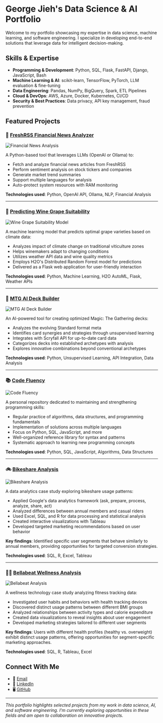 # George Jieh's Data Science & AI Portfolio

Welcome to my portfolio showcasing my expertise in data science, machine learning, and software engineering. I specialize in developing end-to-end solutions that leverage data for intelligent decision-making.

## Skills & Expertise

- **Programming & Development**: Python, SQL, Flask, FastAPI, Django, JavaScript, Bash
- **Machine Learning & AI**: scikit-learn, TensorFlow, PyTorch, LLM evaluation & fine-tuning
- **Data Engineering**: Pandas, NumPy, BigQuery, Spark, ETL Pipelines
- **Cloud & DevOps**: AWS, Azure, Docker, Kubernetes, CI/CD
- **Security & Best Practices**: Data privacy, API key management, fraud prevention

## Featured Projects

### 🤖 [FreshRSS Financial News Analyzer](https://github.com/georgejieh/freshrss-ai-summarizer)

![Financial News Analysis](images/freshrss-analyzer.png)

A Python-based tool that leverages LLMs (OpenAI or Ollama) to:
- Fetch and analyze financial news articles from FreshRSS
- Perform sentiment analysis on stock tickers and companies
- Generate market trend summaries
- Support multiple languages for analysis
- Auto-protect system resources with RAM monitoring

**Technologies used**: Python, OpenAI API, Ollama, NLP, Financial Analysis

---

### 🍇 [Predicting Wine Grape Suitability](https://github.com/georgejieh/predicting_grape_suitability_based_on_climate_and_precipitation)

![Wine Grape Suitability Model](images/wine-prediction.png)

A machine learning model that predicts optimal grape varieties based on climate data:
- Analyzes impact of climate change on traditional viticulture zones
- Helps winemakers adapt to changing conditions
- Utilizes weather API data and wine quality metrics
- Employs H2O's Distributed Random Forest model for predictions
- Delivered as a Flask web application for user-friendly interaction

**Technologies used**: Python, Machine Learning, H2O AutoML, Flask, Weather APIs

---

### 🎴 [MTG AI Deck Builder](https://github.com/georgejieh/mtg_ai_deck_builder)

![MTG AI Deck Builder](images/mtg-deck-builder.png)

An AI-powered tool for creating optimized Magic: The Gathering decks:
- Analyzes the evolving Standard format meta
- Identifies card synergies and strategies through unsupervised learning
- Integrates with Scryfall API for up-to-date card data
- Categorizes decks into established archetypes with analysis
- Explores innovative combinations beyond conventional archetypes

**Technologies used**: Python, Unsupervised Learning, API Integration, Data Analysis

---

### 📚 [Code Fluency](https://github.com/georgejieh/code-fluency)

![Code Fluency](images/code-fluency.png)

A personal repository dedicated to maintaining and strengthening programming skills:
- Regular practice of algorithms, data structures, and programming fundamentals
- Implementation of solutions across multiple languages
- Focus on Python, SQL, JavaScript, and more
- Well-organized reference library for syntax and patterns
- Systematic approach to learning new programming concepts

**Technologies used**: Python, SQL, JavaScript, Algorithms, Data Structures

---

### 🚲 [Bikeshare Analysis](https://georgejieh.github.io/bikeshare-analysis/)

![Bikeshare Analysis](images/bikeshare-analysis.png)

A data analytics case study exploring bikeshare usage patterns:
- Applied Google's data analytics framework (ask, prepare, process, analyze, share, act)
- Analyzed differences between annual members and casual riders
- Used Excel, SQL, and R for data processing and statistical analysis
- Created interactive visualizations with Tableau
- Developed targeted marketing recommendations based on user behavior

**Key findings**: Identified specific user segments that behave similarly to annual members, providing opportunities for targeted conversion strategies.

**Technologies used**: SQL, R, Excel, Tableau

---

### 🏃‍♀️ [Bellabeat Wellness Analysis](https://georgejieh.github.io/bellabeat-analysis/)

![Bellabeat Analysis](images/bellabeat-analysis.png)

A wellness technology case study analyzing fitness tracking data:
- Investigated user habits and behaviors with health tracking devices
- Discovered distinct usage patterns between different BMI groups
- Analyzed relationships between activity types and calorie expenditure
- Created data visualizations to reveal insights about user engagement
- Developed marketing strategies tailored to different user segments

**Key findings**: Users with different health profiles (healthy vs. overweight) exhibit distinct usage patterns, offering opportunities for segment-specific marketing approaches.

**Technologies used**: SQL, R, Tableau, Excel

## Connect With Me

- 📧 [Email](mailto:george.jieh@gmail.com)
- 💼 [LinkedIn](https://www.linkedin.com/in/george-jieh/)
- 🖥️ [GitHub](https://github.com/georgejieh)

---

*This portfolio highlights selected projects from my work in data science, AI, and software engineering. I'm currently exploring opportunities in these fields and am open to collaboration on innovative projects.*

